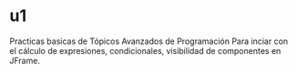 # u1
Practicas basicas de Tópicos Avanzados de Programación
Para inciar con el cálculo de expresiones, condicionales, visibilidad de componentes en JFrame.
